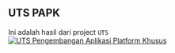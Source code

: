 ## UTS PAPK
Ini adalah hasil dari project `UTS`
[![UTS Pengembangan Aplikasi Platform Khusus](https://res.cloudinary.com/marcomontalbano/image/upload/v1637638647/video_to_markdown/images/youtube--7o1m0TiqGwQ-c05b58ac6eb4c4700831b2b3070cd403.jpg)](https://youtu.be/7o1m0TiqGwQ "UTS Pengembangan Aplikasi Platform Khusus")